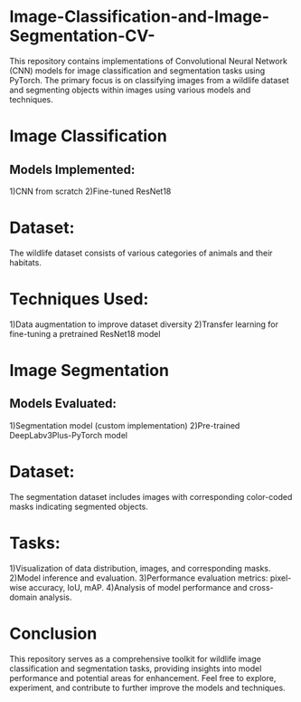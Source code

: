 # Image-Classification-and-Image-Segmentation-CV-
This repository contains implementations of Convolutional Neural Network (CNN) models for image classification and segmentation tasks using PyTorch. The primary focus is on classifying images from a wildlife dataset and segmenting objects within images using various models and techniques.

# Image Classification
## Models Implemented:
1)CNN from scratch
2)Fine-tuned ResNet18

# Dataset:
The wildlife dataset consists of various categories of animals and their habitats.

# Techniques Used:
1)Data augmentation to improve dataset diversity
2)Transfer learning for fine-tuning a pretrained ResNet18 model

# Image Segmentation
## Models Evaluated:
1)Segmentation model (custom implementation)
2)Pre-trained DeepLabv3Plus-PyTorch model

# Dataset:
The segmentation dataset includes images with corresponding color-coded masks indicating segmented objects.

# Tasks:
1)Visualization of data distribution, images, and corresponding masks.
2)Model inference and evaluation.
3)Performance evaluation metrics: pixel-wise accuracy, IoU, mAP.
4)Analysis of model performance and cross-domain analysis.

# Conclusion
This repository serves as a comprehensive toolkit for wildlife image classification and segmentation tasks, providing insights into model performance and potential areas for enhancement. Feel free to explore, experiment, and contribute to further improve the models and techniques.




